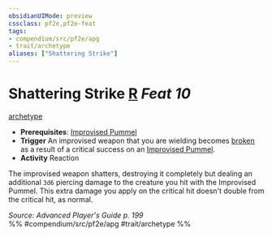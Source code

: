 ```yaml
---
obsidianUIMode: preview
cssclass: pf2e,pf2e-feat
tags:
- compendium/src/pf2e/apg
- trait/archetype
aliases: ["Shattering Strike"]
---
```

# Shattering Strike  [R](chapter-9-playing-the-game.md#Actions "Reaction") *Feat 10*  
[archetype](archetype.md "Archetype Feat Trait")  

- **Prerequisites**: [Improvised Pummel](improvised-pummel-apg.md)
- **Trigger** An improvised weapon that you are wielding becomes [broken](conditions.md#Broken) as a result of a critical success on an [Improvised Pummel](improvised-pummel-apg.md).
- **Activity** Reaction

The improvised weapon shatters, destroying it completely but dealing an additional `3d6` piercing damage to the creature you hit with the Improvised Pummel. This extra damage you apply on the critical hit doesn't double from the critical hit, as normal.

*Source: Advanced Player's Guide p. 199*  
%% #compendium/src/pf2e/apg #trait/archetype %%